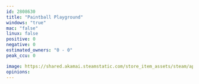 ```yaml
---
id: 2808630
title: "Paintball Playground"
windows: "true"
mac: "false"
linux: false
positive: 0
negative: 0
estimated_owners: "0 - 0"
peak_ccu: 0

image: https://shared.akamai.steamstatic.com/store_item_assets/steam/apps/2808630/header.jpg?t=1726659300
opinions:
---
```

